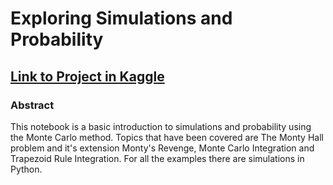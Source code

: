 # Exploring Simulations and Probability

## [Link to Project in Kaggle](https://www.kaggle.com/code/snailonrock/exploring-simulations-and-probability)

### Abstract

This notebook is a basic introduction to simulations and probability using the Monte Carlo method. Topics that have been covered are The Monty Hall problem and it's extension Monty's Revenge, Monte Carlo Integration and Trapezoid Rule Integration. For all the examples there are simulations in Python.


